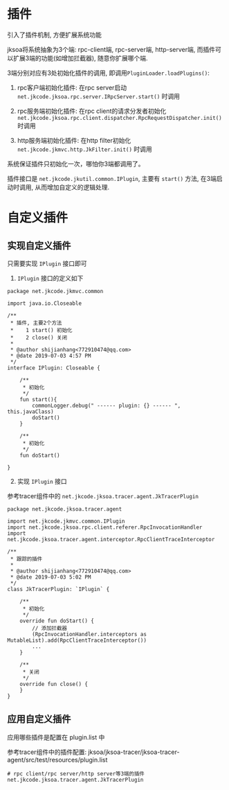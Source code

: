 # 插件

引入了插件机制, 方便扩展系统功能

jksoa将系统抽象为3个端: rpc-client端, rpc-server端, http-server端, 而插件可以扩展3端的功能(如增加拦截器), 随意你扩展哪个端.

3端分别对应有3处初始化插件的调用, 即调用`PluginLoader.loadPlugins()`:

1. rpc客户端初始化插件: 在rpc server启动 `net.jkcode.jksoa.rpc.server.IRpcServer.start()` 时调用

2. rpc服务端初始化插件: 在rpc client的请求分发者初始化 `net.jkcode.jksoa.rpc.client.dispatcher.RpcRequestDispatcher.init()` 时调用

3. http服务端初始化插件: 在http filter初始化 `net.jkcode.jkmvc.http.JkFilter.init()` 时调用

系统保证插件只初始化一次，哪怕你3端都调用了。

插件接口是 `net.jkcode.jkutil.common.IPlugin`, 主要有 `start()` 方法, 在3端启动时调用, 从而增加自定义的逻辑处理.

# 自定义插件

## 实现自定义插件

只需要实现 `IPlugin` 接口即可

1. `IPlugin` 接口的定义如下

```
package net.jkcode.jkmvc.common

import java.io.Closeable

/**
 * 插件, 主要2个方法
 *    1 start() 初始化
 *    2 close() 关闭
 *
 * @author shijianhang<772910474@qq.com>
 * @date 2019-07-03 4:57 PM
 */
interface IPlugin: Closeable {

    /**
     * 初始化
     */
    fun start(){
        commonLogger.debug(" ------ plugin: {} ------ ", this.javaClass)
        doStart()
    }

    /**
     * 初始化
     */
    fun doStart()

}
```

2. 实现 `IPlugin` 接口

参考tracer组件中的 `net.jkcode.jksoa.tracer.agent.JkTracerPlugin`

```
package net.jkcode.jksoa.tracer.agent

import net.jkcode.jkmvc.common.IPlugin
import net.jkcode.jksoa.rpc.client.referer.RpcInvocationHandler
import net.jkcode.jksoa.tracer.agent.interceptor.RpcClientTraceInterceptor

/**
 * 跟踪的插件
 *
 * @author shijianhang<772910474@qq.com>
 * @date 2019-07-03 5:02 PM
 */
class JkTracerPlugin: `IPlugin` {

    /**
     * 初始化
     */
    override fun doStart() {
        // 添加拦截器
        (RpcInvocationHandler.interceptors as MutableList).add(RpcClientTraceInterceptor())
        ...
    }

    /**
     * 关闭
     */
    override fun close() {
    }
}
```

## 应用自定义插件

应用哪些插件是配置在 plugin.list 中

参考tracer组件中的插件配置: jksoa/jksoa-tracer/jksoa-tracer-agent/src/test/resources/plugin.list

```
# rpc client/rpc server/http server等3端的插件
net.jkcode.jksoa.tracer.agent.JkTracerPlugin
```